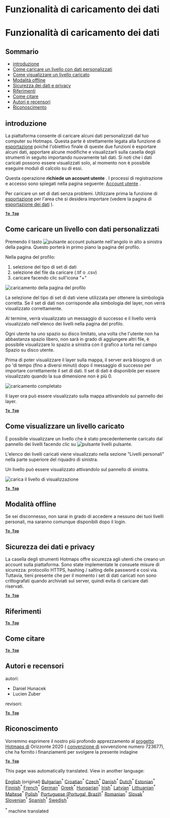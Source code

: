 <h1> <a class="anchor" id="data-upload-functionalities" href="#data-upload-functionalities"><i class="fa fa-link"></i></a> Funzionalità di caricamento dei dati </h1><h1> <a class="anchor" id="data-upload-functionalities" href="#data-upload-functionalities"><i class="fa fa-link"></i></a> Funzionalità di caricamento dei dati </h1><h2> <a class="anchor" id="table-of-contents" href="#table-of-contents"><i class="fa fa-link"></i></a> Sommario </h2><ul><li> <a href="#introduction">introduzione</a> </li><li> <a href="#how-to-upload-a-layer-with-custom-data">Come caricare un livello con dati personalizzati</a> </li><li> <a href="#how-to-display-an-uploaded-layer">Come visualizzare un livello caricato</a> </li><li> <a href="#offline-mode">Modalità offline</a> </li><li> <a href="#data-security-and-privacy">Sicurezza dei dati e privacy</a> </li><li> <a href="#references">Riferimenti</a> </li><li> <a href="#how-to-cite">Come citare</a> </li><li> <a href="#authors-and-reviewers">Autori e recensori</a> </li><li> <a href="#acknowledgement">Riconoscimento</a> </li></ul><h2> <a class="anchor" id="introduction" href="#introduction"><i class="fa fa-link"></i></a> introduzione </h2><p> La piattaforma consente di caricare alcuni dati personalizzati dal tuo computer su Hotmaps. Questa parte è strettamente legata alla funzione di <a href="en-Data-export-functionalities">esportazione</a> poiché l&#39;obiettivo finale di queste due funzioni è esportare alcuni dati, apportare alcune modifiche e visualizzarli sulla casella degli strumenti in seguito importando nuovamente tali dati. Si noti che i dati caricati possono essere visualizzati solo, al momento non è possibile eseguire moduli di calcolo su di essi. </p><p> Questa operazione <strong>richiede un account utente</strong> . I processi di registrazione e accesso sono spiegati nella pagina seguente: <a href="en-Introduction-to-user-interface#Connect">Account utente</a> . </p><p> Per caricare un set di dati senza problemi. Utilizzare prima la funzione di <a href="en-Data-export-functionalities">esportazione</a> per l&#39;area che si desidera importare (vedere la pagina di <a href="Data-export-functionalities">esportazione dei dati</a> ). </p><p><ins> <code><strong><a href="#table-of-contents">To Top</a></strong></code> </ins> </p><h2> <a class="anchor" id="how-to-upload-a-layer-with-custom-data" href="#how-to-upload-a-layer-with-custom-data"><i class="fa fa-link"></i></a> Come caricare un livello con dati personalizzati </h2><p> Premendo il tasto <img alt="pulsante account" src="en-images/account-btn.png"/> pulsante nell&#39;angolo in alto a sinistra della pagina. Questo porterà in primo piano la pagina del profilo. </p><p> Nella pagina del profilo: </p><ol><li> selezione del tipo di set di dati </li><li> selezione del file da caricare (.tif o .csv) </li><li> caricare facendo clic sull&#39;icona &quot;+&quot; </li></ol><p><img alt="caricamento della pagina del profilo" src="en-images/profile-upload.png"/></p><p> La selezione del tipo di set di dati viene utilizzata per ottenere la simbologia corretta. Se il set di dati non corrisponde alla simbologia del layer, non verrà visualizzato correttamente. </p><p> Al termine, verrà visualizzato un messaggio di successo e il livello verrà visualizzato nell&#39;elenco dei livelli nella pagina del profilo. </p><p> Ogni utente ha uno spazio su disco limitato, una volta che l&#39;utente non ha abbastanza spazio libero, non sarà in grado di aggiungere altri file, è possibile visualizzare lo spazio a sinistra con il grafico a torta nel campo Spazio su disco utente. </p><p> Prima di poter visualizzare il layer sulla mappa, il server avrà bisogno di un po &#39;di tempo (fino a diversi minuti) dopo il messaggio di successo per importare correttamente il set di dati. Il set di dati è disponibile per essere visualizzato quando la sua dimensione non è più 0. </p><p><img alt="caricamento completato" src="en-images/upload_complete.png"/></p><p> Il layer ora può essere visualizzato sulla mappa attivandolo sul pannello dei layer. </p><p><ins> <code><strong><a href="#table-of-contents">To Top</a></strong></code> </ins> </p><h2> <a class="anchor" id="how-to-display-an-uploaded-layer" href="#how-to-display-an-uploaded-layer"><i class="fa fa-link"></i></a> Come visualizzare un livello caricato </h2><p> È possibile visualizzare un livello che è stato precedentemente caricato dal pannello dei livelli facendo clic su <img alt="pulsante livelli" src="en-images/layers-btn.png"/> pulsante. </p><p> L&#39;elenco dei livelli caricati viene visualizzato nella sezione &quot;Livelli personali&quot; nella parte superiore del riquadro di sinistra. </p><p> Un livello può essere visualizzato attivandolo sul pannello di sinistra. </p><p><img alt="carica il livello di visualizzazione" src="en-images/upload-layers.png"/></p><p><ins> <code><strong><a href="#table-of-contents">To Top</a></strong></code> </ins> </p><h2> <a class="anchor" id="offline-mode" href="#offline-mode"><i class="fa fa-link"></i></a> Modalità offline </h2><p> Se sei disconnesso, non sarai in grado di accedere a nessuno dei tuoi livelli personali, ma saranno comunque disponibili dopo il login. </p><p><ins> <code><strong><a href="#table-of-contents">To Top</a></strong></code> </ins> </p><h2> <a class="anchor" id="data-security-and-privacy" href="#data-security-and-privacy"><i class="fa fa-link"></i></a> Sicurezza dei dati e privacy </h2><p> La casella degli strumenti Hotmaps offre sicurezza agli utenti che creano un account sulla piattaforma. Sono state implementate le consuete misure di sicurezza: protocollo HTTPS, hashing / salting delle password e così via. Tuttavia, tieni presente che per il momento i set di dati caricati non sono crittografati quando archiviati sul server, quindi evita di caricare dati riservati. </p><p><ins> <code><strong><a href="#table-of-contents">To Top</a></strong></code> </ins> </p><h2> <a class="anchor" id="references" href="#references"><i class="fa fa-link"></i></a> Riferimenti </h2><p><ins> <code><strong><a href="#table-of-contents">To Top</a></strong></code> </ins> </p><h2> <a class="anchor" id="how-to-cite" href="#how-to-cite"><i class="fa fa-link"></i></a> Come citare </h2><p><ins> <code><strong><a href="#table-of-contents">To Top</a></strong></code> </ins> </p><h2> <a class="anchor" id="authors-and-reviewers" href="#authors-and-reviewers"><i class="fa fa-link"></i></a> Autori e recensori </h2><p> autori: </p><ul><li> Daniel Hunacek </li><li> Lucien Zuber </li></ul><p> revisori: </p><p><ins> <code><strong><a href="#table-of-contents">To Top</a></strong></code> </ins> </p><h2> <a class="anchor" id="acknowledgement" href="#acknowledgement"><i class="fa fa-link"></i></a> Riconoscimento </h2><p> Vorremmo esprimere il nostro più profondo apprezzamento al <a href="https://www.hotmaps-project.eu">progetto Hotmaps di</a> Orizzonte 2020 ( <a href="https://www.hotmaps-project.eu">convenzione di</a> sovvenzione numero 723677), che ha fornito i finanziamenti per svolgere la presente indagine </p><p><ins> <code><strong><a href="#table-of-contents">To Top</a></strong></code> </ins> </p>
<!--- THIS IS A SUPER UNIQUE IDENTIFIER -->

This page was automatically translated. View in another language:

[English](../en/Data-upload-functionalities) (original) [Bulgarian](../bg/Data-upload-functionalities)<sup>\*</sup> [Croatian](../hr/Data-upload-functionalities)<sup>\*</sup> [Czech](../cs/Data-upload-functionalities)<sup>\*</sup> [Danish](../da/Data-upload-functionalities)<sup>\*</sup> [Dutch](../nl/Data-upload-functionalities)<sup>\*</sup> [Estonian](../et/Data-upload-functionalities)<sup>\*</sup> [Finnish](../fi/Data-upload-functionalities)<sup>\*</sup> [French](../fr/Data-upload-functionalities)<sup>\*</sup> [German](../de/Data-upload-functionalities)<sup>\*</sup> [Greek](../el/Data-upload-functionalities)<sup>\*</sup> [Hungarian](../hu/Data-upload-functionalities)<sup>\*</sup> [Irish](../ga/Data-upload-functionalities)<sup>\*</sup>  [Latvian](../lv/Data-upload-functionalities)<sup>\*</sup> [Lithuanian](../lt/Data-upload-functionalities)<sup>\*</sup> [Maltese](../mt/Data-upload-functionalities)<sup>\*</sup> [Polish](../pl/Data-upload-functionalities)<sup>\*</sup> [Portuguese (Portugal, Brazil)](../pt/Data-upload-functionalities)<sup>\*</sup> [Romanian](../ro/Data-upload-functionalities)<sup>\*</sup> [Slovak](../sk/Data-upload-functionalities)<sup>\*</sup> [Slovenian](../sl/Data-upload-functionalities)<sup>\*</sup> [Spanish](../es/Data-upload-functionalities)<sup>\*</sup> [Swedish](../sv/Data-upload-functionalities)<sup>\*</sup> 

<sup>\*</sup> machine translated
